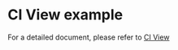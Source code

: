 # CI View example

For a detailed document, please refer to [CI View](https://github.com/hkm-mo/CI-View)